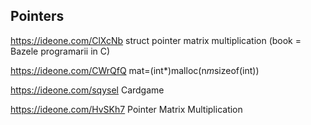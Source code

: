 ## Pointers

https://ideone.com/ClXcNb struct pointer matrix multiplication (book = Bazele programarii in C)

https://ideone.com/CWrQfQ mat=(int*)malloc(n*m*sizeof(int))

https://ideone.com/sqysel Cardgame

https://ideone.com/HvSKh7 Pointer Matrix Multiplication
